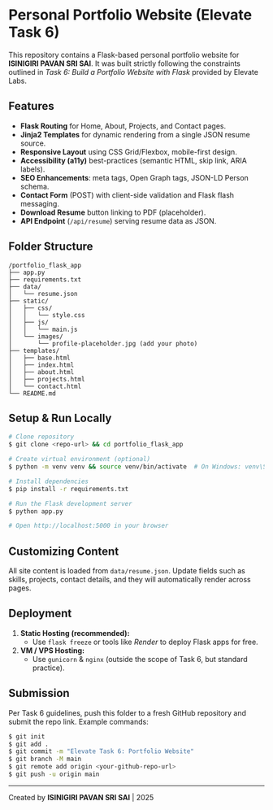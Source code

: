 # Personal Portfolio Website (Elevate Task 6)

This repository contains a Flask-based personal portfolio website for **ISINIGIRI PAVAN SRI SAI**. It was built strictly following the constraints outlined in *Task 6: Build a Portfolio Website with Flask* provided by Elevate Labs.

## Features

- **Flask Routing** for Home, About, Projects, and Contact pages.
- **Jinja2 Templates** for dynamic rendering from a single JSON resume source.
- **Responsive Layout** using CSS Grid/Flexbox, mobile-first design.
- **Accessibility (a11y)** best-practices (semantic HTML, skip link, ARIA labels).
- **SEO Enhancements**: meta tags, Open Graph tags, JSON-LD Person schema.
- **Contact Form** (POST) with client-side validation and Flask flash messaging.
- **Download Resume** button linking to PDF (placeholder).
- **API Endpoint** (`/api/resume`) serving resume data as JSON.

## Folder Structure

```text
/portfolio_flask_app
├── app.py
├── requirements.txt
├── data/
│   └── resume.json
├── static/
│   ├── css/
│   │   └── style.css
│   ├── js/
│   │   └── main.js
│   └── images/
│       └── profile-placeholder.jpg (add your photo)
├── templates/
│   ├── base.html
│   ├── index.html
│   ├── about.html
│   ├── projects.html
│   └── contact.html
└── README.md
```

## Setup & Run Locally

```bash
# Clone repository
$ git clone <repo-url> && cd portfolio_flask_app

# Create virtual environment (optional)
$ python -m venv venv && source venv/bin/activate  # On Windows: venv\Scriptsctivate

# Install dependencies
$ pip install -r requirements.txt

# Run the Flask development server
$ python app.py

# Open http://localhost:5000 in your browser
```

## Customizing Content

All site content is loaded from `data/resume.json`. Update fields such as skills, projects, contact details, and they will automatically render across pages.

## Deployment

1. **Static Hosting (recommended):**
   - Use `flask freeze` or tools like *Render* to deploy Flask apps for free.
2. **VM / VPS Hosting:**
   - Use `gunicorn` & `nginx` (outside the scope of Task 6, but standard practice).

## Submission

Per Task 6 guidelines, push this folder to a fresh GitHub repository and submit the repo link. Example commands:

```bash
$ git init
$ git add .
$ git commit -m "Elevate Task 6: Portfolio Website"
$ git branch -M main
$ git remote add origin <your-github-repo-url>
$ git push -u origin main
```

---
Created by **ISINIGIRI PAVAN SRI SAI** | 2025
